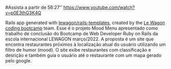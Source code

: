 #Assista a partir de 56:27'' https://www.youtube.com/watch?v=p0E3thG3K4Q 

Rails app generated with [lewagon/rails-templates](https://github.com/lewagon/rails-templates), created by the [Le Wagon coding bootcamp](https://www.lewagon.com) team.
Esse é o projeto Mood Menu apresentado como trabalho de conclusão do Bootcamp de Web Developer Ruby on Rails da escola internacional LEWAGON março/2022.
A proposta é um site que encontra restaurantes próximos à localização atual do usuário utilizando um filtro de humor (mood). 
O site exibe restaurantes com classificação e desrição e também guia o usuário até o restaurante com um mapa gerado pelo google.
